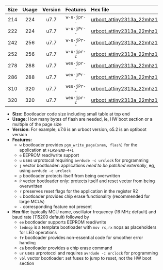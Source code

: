 |Size|Usage|Version|Features|Hex file|
|:-:|:-:|:-:|:-:|:--|
|214|224|u7.7|`w-u-jpr--`|[urboot_attiny2313a_22mhz1184_38400bps_lednop_ur_vbl.hex](https://raw.githubusercontent.com/stefanrueger/urboot.hex/main/mcus/attiny2313a/fcpu_22mhz1184/38400_bps/urboot_attiny2313a_22mhz1184_38400bps_lednop_ur_vbl.hex)|
|222|224|u7.7|`w-u-jPr--`|[urboot_attiny2313a_22mhz1184_38400bps_ur_vbl.hex](https://raw.githubusercontent.com/stefanrueger/urboot.hex/main/mcus/attiny2313a/fcpu_22mhz1184/38400_bps/urboot_attiny2313a_22mhz1184_38400bps_ur_vbl.hex)|
|242|256|u7.7|`w-u-jPr--`|[urboot_attiny2313a_22mhz1184_38400bps_lednop_fr_ur_vbl.hex](https://raw.githubusercontent.com/stefanrueger/urboot.hex/main/mcus/attiny2313a/fcpu_22mhz1184/38400_bps/urboot_attiny2313a_22mhz1184_38400bps_lednop_fr_ur_vbl.hex)|
|252|256|u7.7|`w-u-jpr-c`|[urboot_attiny2313a_22mhz1184_38400bps_lednop_fr_ce_ur_vbl.hex](https://raw.githubusercontent.com/stefanrueger/urboot.hex/main/mcus/attiny2313a/fcpu_22mhz1184/38400_bps/urboot_attiny2313a_22mhz1184_38400bps_lednop_fr_ce_ur_vbl.hex)|
|278|288|u7.7|`weu-jpr--`|[urboot_attiny2313a_22mhz1184_38400bps_ee_lednop_ur_vbl.hex](https://raw.githubusercontent.com/stefanrueger/urboot.hex/main/mcus/attiny2313a/fcpu_22mhz1184/38400_bps/urboot_attiny2313a_22mhz1184_38400bps_ee_lednop_ur_vbl.hex)|
|286|288|u7.7|`weu-jPr--`|[urboot_attiny2313a_22mhz1184_38400bps_ee_ur_vbl.hex](https://raw.githubusercontent.com/stefanrueger/urboot.hex/main/mcus/attiny2313a/fcpu_22mhz1184/38400_bps/urboot_attiny2313a_22mhz1184_38400bps_ee_ur_vbl.hex)|
|310|320|u7.7|`weu-jPr--`|[urboot_attiny2313a_22mhz1184_38400bps_ee_lednop_fr_ur_vbl.hex](https://raw.githubusercontent.com/stefanrueger/urboot.hex/main/mcus/attiny2313a/fcpu_22mhz1184/38400_bps/urboot_attiny2313a_22mhz1184_38400bps_ee_lednop_fr_ur_vbl.hex)|
|320|320|u7.7|`weu-jpr-c`|[urboot_attiny2313a_22mhz1184_38400bps_ee_lednop_fr_ce_ur_vbl.hex](https://raw.githubusercontent.com/stefanrueger/urboot.hex/main/mcus/attiny2313a/fcpu_22mhz1184/38400_bps/urboot_attiny2313a_22mhz1184_38400bps_ee_lednop_fr_ce_ur_vbl.hex)|

- **Size:** Bootloader code size including small table at top end
- **Usage:** How many bytes of flash are needed, ie, HW boot section or a multiple of the page size
- **Version:** For example, u7.6 is an urboot version, o5.2 is an optiboot version
- **Features:**
  + `w` bootloader provides `pgm_write_page(sram, flash)` for the application at `FLASHEND-4+1`
  + `e` EEPROM read/write support
  + `u` uses urprotocol requiring `avrdude -c urclock` for programming
  + `j` vector bootloader: applications *need to be patched externally*, eg, using `avrdude -c urclock`
  + `p` bootloader protects itself from being overwritten
  + `P` vector bootloader only: protects itself and reset vector from being overwritten
  + `r` preserves reset flags for the application in the register R2
  + `c` bootloader provides chip erase functionality (recommended for large MCUs)
  + `-` corresponding feature not present
- **Hex file:** typically MCU name, oscillator frequency (16 MHz default) and baud rate (115200 default) followed by
  + `ee` bootloader supports EEPROM read/write
  + `lednop` is a template bootloader with `mov rx,rx` nops as placeholders for LED operations
  + `fr` bootloader provides non-essential code for smoother error handing
  + `ce` bootloader provides a chip erase command
  + `ur` uses urprotocol and requires `avrdude -c urclock` for programming
  + `vbl` vector bootloader: set fuses to jump to reset, not the HW boot section
